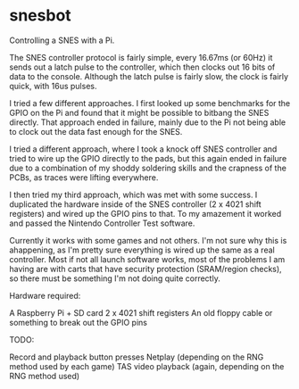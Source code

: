 snesbot
=======

Controlling a SNES with a Pi.


The SNES controller protocol is fairly simple, every 16.67ms (or 60Hz) it sends out a latch pulse to the controller, which then clocks out 16 bits of data to the console.  Although the latch pulse is fairly slow, the clock is fairly quick, with 16us pulses.

I tried a few different approaches.  I first looked up some benchmarks for the GPIO on the Pi and found that it might be possible to bitbang the SNES directly.  That approach ended in failure, mainly due to the Pi not being able to clock out the data fast enough for the SNES.

I tried a different approach, where I took a knock off SNES controller and tried to wire up the GPIO directly to the pads, but this again ended in failure due to a combination of my shoddy soldering skills and the crapness of the PCBs, as traces were lifting everywhere.

I then tried my third approach, which was met with some success.  I duplicated the hardware inside of the SNES controller (2 x 4021 shift registers) and wired up the GPIO pins to that.  To my amazement it worked and passed the Nintendo Controller Test software.

Currently it works with some games and not others.  I'm not sure why this is ahappening, as I'm pretty sure everything is wired up the same as a real controller.  Most if not all launch software works, most of the problems I am having are with carts that have security protection (SRAM/region checks), so there must be something I'm not doing quite correctly.

Hardware required:

A Raspberry Pi + SD card
2 x 4021 shift registers
An old floppy cable or something to break out the GPIO pins


TODO:

Record and playback button presses
Netplay (depending on the RNG method used by each game)
TAS video playback (again, depending on the RNG method used)

